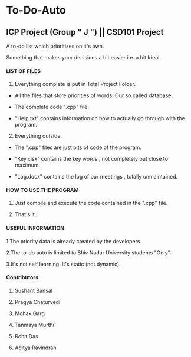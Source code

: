 To-Do-Auto
==========

## ICP Project (Group " J ") || CSD101 Project

<p> A to-do list which prioritizes on it's own. </p>
    Something that makes your decisions a bit easier i.e. a bit Ideal.

#### LIST OF FILES

1. Everything complete is put in Total Project Folder.

* All the files that store priorities of words. Our so called database.

* The complete code ".cpp" file.

* "Help.txt" contains information on how to actually go through with the program.

2. Everything outside.

* The ".cpp" files are just bits of code of the program. 

* "Key.xlsx" contains the key words , not completely but close to maximum.

* "Log.docx" contains the log of our meetings , totally unmaintained.



#### HOW TO USE THE PROGRAM

1. Just compile and execute the code contained in the ".cpp" file.

2. That's it.


#### USEFUL INFORMATION

1.The priority data is already created by the developers.

2.The to-do auto is limited to Shiv Nadar University students "Only".

3.It's not self learning. It's static (not dynamic).



#### Contributors

1. Sushant Bansal

2. Pragya Chaturvedi

3. Mohak Garg

4. Tanmaya Murthi

5. Rohit Das

6. Aditya Ravindran
